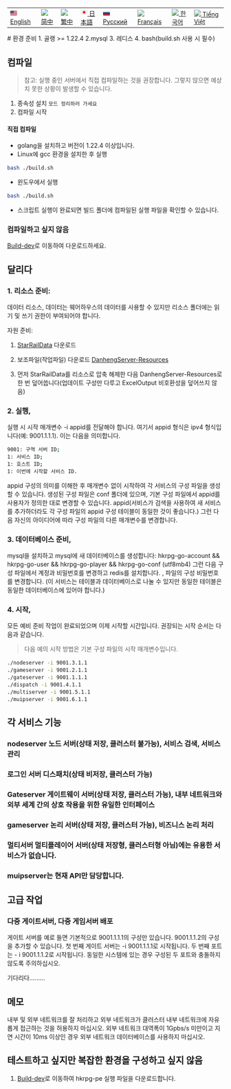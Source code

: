 <div align="center">
<table>
<td valign="center"><a href="EN.md"><img src="https://github.com/twitter/twemoji/blob/master/assets/svg/1f1fa-1f1f8.svg" width="16"/> English</td>
 
<td valign="center"><a href="zh-CN.md"><img src="https://em-content.zobj.net/thumbs/120/twitter/351/flag-china_1f1e8-1f1f3.png" width="16"/> 简中</td>
 
<td valign="center"><a href="zh-TW.md"><img src="https://em-content.zobj.net/thumbs/120/twitter/351/flag-china_1f1e8-1f1f3.png" width="16"/> 繁中</td>
 
<td valign="center"><a href="JP.md"><img src="https://github.com/twitter/twemoji/blob/master/assets/svg/1f1ef-1f1f5.svg" width="16"/> 日本語</td>
 
<td valign="center"><a href="RU.md"><img src="https://github.com/twitter/twemoji/blob/master/assets/svg/1f1f7-1f1fa.svg" width="16"/> Русский</a></td>

<td valign="center"><a href="FR.md"><img src="https://em-content.zobj.net/thumbs/160/twitter/154/flag-for-france_1f1eb-1f1f7.png" width="16"/> Français</td>
 
<td valign="center"><a href="KR.md"><img src="https://em-content.zobj.net/source/twitter/53/flag-for-south-korea_1f1f0-1f1f7.png" width="16"/> 한국어</td>
 
<td valign="center"><a href="VI.md"><img src="https://em-content.zobj.net/thumbs/120/twitter/351/flag-vietnam_1f1fb-1f1f3.png" width="16"/> Tiếng Việt </a></td>
</table>
</div>
# 환경 준비
1. 골랭 >= 1.22.4
2.mysql
3. 레디스
4. bash(build.sh 사용 시 필수)

## 컴파일
> 참고: 실행 중인 서버에서 직접 컴파일하는 것을 권장합니다. 그렇지 않으면 예상치 못한 상황이 발생할 수 있습니다.
1. 종속성 설치
`모드 정리하러 가세요`
2. 컴파일 시작

#### 직접 컴파일
- golang을 설치하고 버전이 1.22.4 이상입니다.
- Linux에 gcc 환경을 설치한 후 실행

```bash
bash ./build.sh
```

- 윈도우에서 실행
```bash
bash ./build.sh
```

- 스크립트 실행이 완료되면 빌드 폴더에 컴파일된 실행 파일을 확인할 수 있습니다.

### 컴파일하고 싶지 않음
[Build-dev](https://github.com/gucooing/hkrpg-go/actions/workflows/Build.yml)로 이동하여 다운로드하세요.

## 달리다

### 1. 리소스 준비:
데이터 리소스, 데이터는 웨어하우스의 데이터를 사용할 수 있지만 리소스 폴더에는 읽기 및 쓰기 권한이 부여되어야 합니다.

자원 준비:
1. [StarRailData](https://github.com/Dimbreath/StarRailData) 다운로드

2. 보조파일(작업파일) 다운로드 [DanhengServer-Resources](https://github.com/EggLinks/DanhengServer-Resources)

3. 먼저 StarRailData를 리소스로 압축 해제한 다음 DanhengServer-Resources로 한 번 덮어씁니다(업데이트 구성만 다루고 ExcelOutput 비호환성을 덮어쓰지 않음)

### 2. 실행,
실행 시 시작 매개변수 -i appid를 전달해야 합니다. 여기서 appid 형식은 ipv4 형식입니다(예: 9001.1.1.1). 이는 다음을 의미합니다.

```bash
9001: 구역 서버 ID;
1: 서비스 ID;
1: 호스트 ID;
1: 이번에 시작할 서비스 ID.
```

appid 구성의 의미를 이해한 후 매개변수 없이 시작하여 각 서비스의 구성 파일을 생성할 수 있습니다. 생성된 구성 파일은 conf 폴더에 있으며, 기본 구성 파일에서 appid를 사용자가 정의한 대로 변경할 수 있습니다. appid(서비스가 검색을 사용하여 새 서비스를 추가하더라도 각 구성 파일의 appid 구성 테이블이 동일한 것이 좋습니다.) 그런 다음 자신의 아이디어에 따라 구성 파일의 다른 매개변수를 변경합니다.

### 3. 데이터베이스 준비,
mysql을 설치하고 mysql에 새 데이터베이스를 생성합니다: hkrpg-go-account && hkrpg-go-user && hkrpg-go-player && hkrpg-go-conf (utf8mb4) 그런 다음 구성 파일에서 계정과 비밀번호를 변경하고 redis를 설치합니다. , 파일의 구성 비밀번호를 변경합니다. (이 서비스는 테이블과 데이터베이스로 나눌 수 있지만 동일한 테이블은 동일한 데이터베이스에 있어야 합니다.)

### 4. 시작,
모든 예비 준비 작업이 완료되었으며 이제 시작할 시간입니다. 권장되는 시작 순서는 다음과 같습니다.
> 다음 예의 시작 방법은 기본 구성 파일의 시작 매개변수입니다.

```bash
./nodeserver -i 9001.3.1.1
./gameserver -i 9001.2.1.1
./gateserver -i 9001.1.1.1
./dispatch -i 9001.4.1.1
./multiserver -i 9001.5.1.1
./muipserver -i 9001.6.1.1
```

## 각 서비스 기능

### nodeserver 노드 서버(상태 저장, 클러스터 불가능), 서비스 검색, 서비스 관리

### 로그인 서버 디스패치(상태 비저장, 클러스터 가능)

### Gateserver 게이트웨이 서버(상태 저장, 클러스터 가능), 내부 네트워크와 외부 세계 간의 상호 작용을 위한 유일한 인터페이스

### gameserver 논리 서버(상태 저장, 클러스터 가능), 비즈니스 논리 처리

### 멀티서버 멀티플레이어 서버(상태 저장형, 클러스터형 아님)에는 유용한 서비스가 없습니다.

### muipserver는 현재 API만 담당합니다.

## 고급 작업

### 다중 게이트서버, 다중 게임서버 배포
게이트 서버를 예로 들면 기본적으로 9001.1.1.1의 구성만 있습니다. 9001.1.1.2의 구성을 추가할 수 있습니다. 첫 번째 게이트 서버는 -i 9001.1.1.1로 시작됩니다. 두 번째 포트는 - i 9001.1.1.2로 시작됩니다. 동일한 시스템에 있는 경우 구성된 두 포트와 충돌하지 않도록 주의하십시오.

기다리다.........

## 메모
내부 및 외부 네트워크를 잘 처리하고 외부 네트워크가 클러스터 내부 네트워크에 자유롭게 접근하는 것을 허용하지 마십시오.
외부 네트워크 대역폭이 1Gpbs/s 미만이고 지연 시간이 10ms 이상인 경우 외부 네트워크 데이터베이스를 사용하지 마십시오.

## 테스트하고 싶지만 복잡한 환경을 구성하고 싶지 않음

1. [Build-dev](https://github.com/gucooing/hkrpg-go/actions/workflows/Build.yml)로 이동하여 hkrpg-pe 실행 파일을 다운로드합니다.